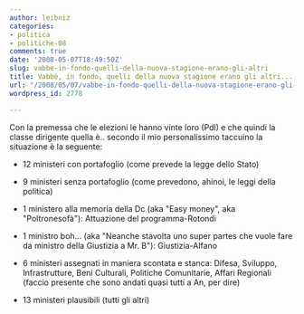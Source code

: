 ```yaml
---
author: leibniz
categories:
- politica
- politiche-08
comments: true
date: '2008-05-07T18:49:50Z'
slug: vabbe-in-fondo-quelli-della-nuova-stagione-erano-gli-altri
title: Vabbé, in fondo, quelli della nuova stagione erano gli altri...
url: "/2008/05/07/vabbe-in-fondo-quelli-della-nuova-stagione-erano-gli-altri/"
wordpress_id: 2778

---
```

Con la premessa che le elezioni le hanno vinte loro (Pdl) e che quindi la classe dirigente quella è.. secondo il mio personalissimo taccuino la situazione è la seguente:



	
  * 12 ministeri con portafoglio (come prevede la legge dello Stato)

	
  * 9 ministeri senza portafoglio (come prevedono, ahinoi, le leggi della politica)

	
  * 1 ministero alla memoria della Dc (aka "Easy money", aka "Poltronesofà"): Attuazione del programma-Rotondi

	
  * 1 ministro boh... (aka "Neanche stavolta uno super partes che vuole fare da ministro della Giustizia a Mr. B"): Giustizia-Alfano

	
  * 6 ministeri assegnati in maniera scontata e stanca: Difesa, Sviluppo, Infrastrutture, Beni Culturali, Politiche Comunitarie, Affari Regionali (faccio presente che sono andati quasi tutti a An, per dire)

	
  * 13 ministeri plausibili (tutti gli altri)


